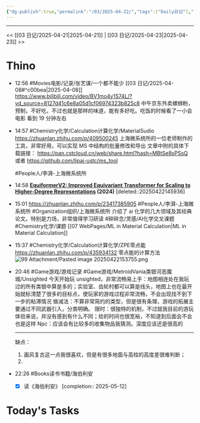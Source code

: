 ```yaml
---
{"dg-publish":true,"permalink":"/03/2025-04-22/","tags":["Daily日记"],"noteIcon":"","created":"2025-01-31T00:35","updated":"2025-07-01T13:38"}
---
```



---
<< [[03 日记/2025-04-21\|2025-04-21]]  |  [[03 日记/2025-04-23\|2025-04-23]]  >>

# Thino
- 12:56
    #Movies电影/记录/张艺谋/一个都不能少
    [[03 日记/2025-04-08#^c00bea\|2025-04-08]]
    https://www.bilibili.com/video/BV1mo4y1S74L/?vd_source=8127d41c6e8a05d1cf06974323b825c8
    中午京东外卖螺蛳粉，预制，不好吃，不过也就是那样的味道，能有多好吃。吃饭的时候看了一小会电影
    看到 19 分钟左右
- 14:57
    #Chemistry化学/Calculation计算化学/MaterialSudio
    https://zhuanlan.zhihu.com/p/409500245
    上海微系统所的一位老师制作的工具，非常好用，可以实现 MS 中结构的批量修改和导出
    文章中附的具体下载链接：
    https://pan.cstcloud.cn/web/share.html?hash=MBtSe8sPSsQ
    或者
    https://github.com/lipai-ustc/ms_tool
    
    #People人/李湃-上海微系统所
- 14:58  **[EquiformerV2: Improved Equivariant Transformer for Scaling to Higher-Degree Representations](https://zhuanlan.zhihu.com/p/23417385905/htt%3C/b%3Eps://arxiv.org/abs/2306.12059) (2024)** [deleted::20250422145936]
- 15:01
    https://zhuanlan.zhihu.com/p/23417385905
    #People人/李湃-上海微系统所 #Organization组织/上海微系统所
    介绍了 ai 化学的几大领域及其经典论文。特别是力场，非常值得学习研读
    #碎碎念/灵感/AI化学交叉课题 
    #Chemistry化学/课题
    [[07 WebPages/ML in Material Calculation\|ML in Material Calculation]]
- 15:37 
    #Chemistry化学/Calculation计算化学/ZPE零点能
    https://zhuanlan.zhihu.com/p/435934132
    零点能的计算方法
    ![99 Attachment/Pasted image 20250422153755.png](/img/user/99%20Attachment/Pasted%20image%2020250422153755.png)
- 20:46 
    #Game游戏/游戏记录 
    #Game游戏/MetroidVania类银河恶魔城/Unsighted
    今天开始玩 unsighted，非常流畅易上手：地图相连处在我玩过的所有类银中算是多的；实验室、齿轮村都可以算是线头，地图上也在最开始就标清楚了很多的目标点，使玩家的游戏过程非常流畅，不会出现找不到下一步的粘滞情况
    做减法：不算非常简约的类型，但是很有条理，游戏的拓展主要通过不同武器引入，分类明确。
    限时：很独特的机制，不过就我目前的游玩体验来说，并没有感到有什么不同；给的时间也很宽裕，不知道到后面会不会也是这样
    Npc：应该会有比较多的收集物品我猜测。深度应该还是很高的
    *******
    缺点：
    1. 画风复古这一点我很喜欢，但是有很多地面与高柱的高度差很难判断；
    2.  
- 22:26 
    #Books读书书籍/海伯利安
    - [x] 读《海伯利安》  [completion:: 2025-05-12]
     

# Today's Tasks